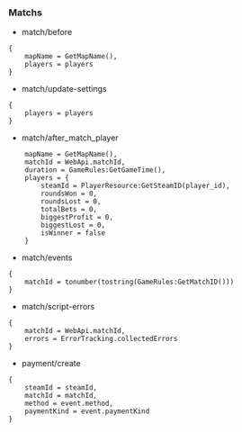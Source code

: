 ### Matchs
- match/before
```
{
    mapName = GetMapName(),
    players = players
}
```
- match/update-settings
```
{
    players = players
}
```

- match/after_match_player
```
    mapName = GetMapName(),
    matchId = WebApi.matchId,
    duration = GameRules:GetGameTime(),
    players = {
        steamId = PlayerResource:GetSteamID(player_id),
        roundsWon = 0,
        roundsLost = 0,
        totalBets = 0,
        biggestProfit = 0,
        biggestLost = 0,
        isWinner = false
    }
```
- match/events
```
{
    matchId = tonumber(tostring(GameRules:GetMatchID())) 
}
```
- match/script-errors
```
{
    matchId = WebApi.matchId,
    errors = ErrorTracking.collectedErrors
}
```
- payment/create
```
{
    steamId = steamId,
    matchId = matchId,
    method = event.method,
    paymentKind = event.paymentKind 
}
```
